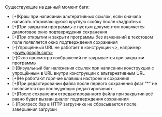 Существующие на данный момент баги:
- [+]Краш при написании альтеративных ссылок, если сначала написать открывающуюся круглую скобку после квадратных
- [+]При закрытии программы с пустым документом появляется диалоговое окно подтверждения сохранения
- [+]При открытии и закрыти программы без изменений в текстовом поле появляется окно подтверждения сохранения
- [-]Упрощённый URL не работает в конструкции <>, например <www.google.com>
- [-]Окно просмотра изображений не закрывается при закрытии программы
- [-]Визуальный баг наложения ссылок при написании конструкции с упрощённым в URL внутри конструкции с альтернативным URL
- [+]Не работают горячие клавиши настроек и сохранеия
- [+]При редактировании файла после первого сохранения флаг "*" не появляется при последующих редактированиях
- [+]После сохранения отредактированного файла при закрытии всё равно будет вызван диалог подтверждения сохранения
- [-]Прогресс бар в HTTP загрузчике не сбрасывается после завершения загрузки
